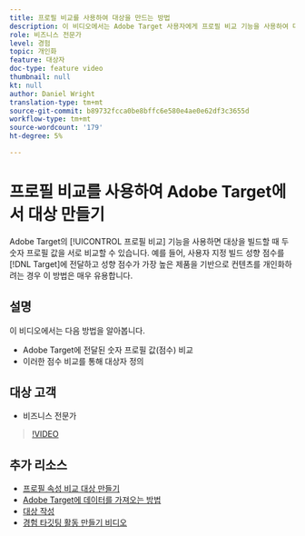 ```yaml
---
title: 프로필 비교를 사용하여 대상을 만드는 방법
description: 이 비디오에서는 Adobe Target 사용자에게 프로필 비교 기능을 사용하여 대상을 빌드할 때 두 숫자 프로필 값을 서로 비교하는 방법을 보여 줍니다.
role: 비즈니스 전문가
level: 경험
topic: 개인화
feature: 대상자
doc-type: feature video
thumbnail: null
kt: null
author: Daniel Wright
translation-type: tm+mt
source-git-commit: b89732fcca0be8bffc6e580e4ae0e62df3c3655d
workflow-type: tm+mt
source-wordcount: '179'
ht-degree: 5%

---
```



# 프로필 비교를 사용하여 Adobe Target에서 대상 만들기

Adobe Target의 [!UICONTROL 프로필 비교] 기능을 사용하면 대상을 빌드할 때 두 숫자 프로필 값을 서로 비교할 수 있습니다. 예를 들어, 사용자 지정 빌드 성향 점수를 [!DNL Target]에 전달하고 성향 점수가 가장 높은 제품을 기반으로 컨텐츠를 개인화하려는 경우 이 방법은 매우 유용합니다.

## 설명

이 비디오에서는 다음 방법을 알아봅니다.

* Adobe Target에 전달된 숫자 프로필 값(점수) 비교
* 이러한 점수 비교를 통해 대상자 정의

## 대상 고객

* 비즈니스 전문가

>[!VIDEO](https://video.tv.adobe.com/v/23218/?quality=12)

## 추가 리소스

* [프로필 속성 비교 대상 만들기](https://docs.adobe.com/content/help/en/target/using/audiences/create-audiences/creating-a-profile-attribute-comparison-audience.html)
* [Adobe Target에 데이터를 가져오는 방법](https://docs.adobe.com/content/help/en/target/using/implement-target/before-implement/methods/methods-to-get-data-into-target.html)
* [대상 작성](https://docs.adobe.com/content/help/en/target/using/audiences/create-audiences/create-audience.html)
* [경험 타깃팅 활동 만들기 비디오](../activities/create-experience-targeting-activities.md)